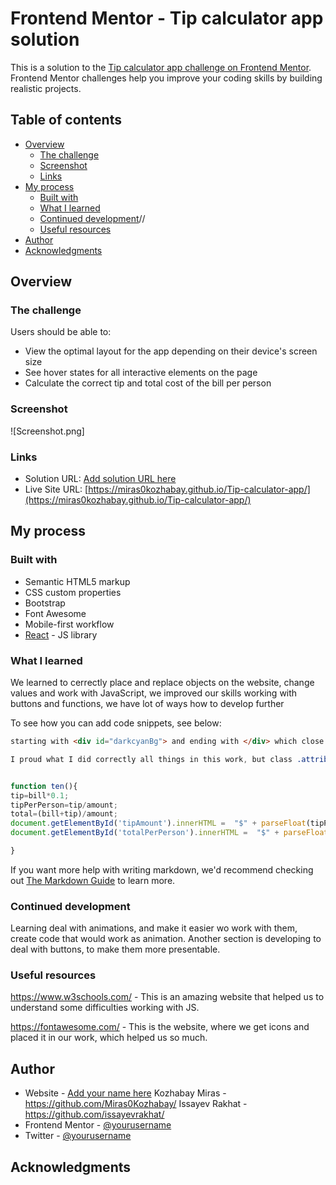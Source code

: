 # Frontend Mentor - Tip calculator app solution

This is a solution to the [Tip calculator app challenge on Frontend Mentor](https://www.frontendmentor.io/challenges/tip-calculator-app-ugJNGbJUX). Frontend Mentor challenges help you improve your coding skills by building realistic projects.

## Table of contents


- [Overview](#overview)
  - [The challenge](#the-challenge)
  - [Screenshot](#screenshot)
  - [Links](#links)
- [My process](#my-process)
  - [Built with](#built-with)
  - [What I learned](#what-i-learned)
  - [Continued development](#continued-development)//
  - [Useful resources](#useful-resources)
- [Author](#author)
- [Acknowledgments](#acknowledgments)



## Overview

### The challenge

Users should be able to:

- View the optimal layout for the app depending on their device's screen size
- See hover states for all interactive elements on the page
- Calculate the correct tip and total cost of the bill per person

### Screenshot

![Screenshot.png]


### Links

- Solution URL: [Add solution URL here](file:///C:/Users/User/Downloads/tipCalculator/tip-calculator-app-main1%20(1)/tip-calculator-app-main/tip-calculator-app-main/index.html)
- Live Site URL: [https://miras0kozhabay.github.io/Tip-calculator-app/](https://miras0kozhabay.github.io/Tip-calculator-app/)

## My process

### Built with

- Semantic HTML5 markup
- CSS custom properties
- Bootstrap
- Font Awesome
- Mobile-first workflow
- [React](https://reactjs.org/) - JS library



### What I learned

We learned to cerrectly place and replace objects on the website, change values and work with JavaScript, we improved our skills working with buttons and functions, we have lot of ways how to develop further

To see how you can add code snippets, see below:

```html
starting with <div id="darkcyanBg"> and ending with </div> which close it, for me it is the best what i did in this work
```
```css
I proud what I did correctly all things in this work, but class .attribution has it's own role in this work. 
```
```js

function ten(){
tip=bill*0.1;
tipPerPerson=tip/amount;
total=(bill+tip)/amount;
document.getElementById('tipAmount').innerHTML =  "$" + parseFloat(tipPerPerson).toFixed(2) ;
document.getElementById('totalPerPerson').innerHTML =  "$" + parseFloat(total).toFixed(2) ;

}
```

If you want more help with writing markdown, we'd recommend checking out [The Markdown Guide](https://www.markdownguide.org/) to learn more.



### Continued development

Learning deal with animations, and make it easier wo work with them, create code that would work as animation. Another section is developing to deal with buttons, to make them more presentable. 



### Useful resources

https://www.w3schools.com/ - This is an amazing website that helped us to understand some difficulties working with JS. 

https://fontawesome.com/ - This is the website, where we get icons and placed it in our work, which helped us so much. 


## Author

- Website - [Add your name here](https://www.your-site.com)
Kozhabay Miras - https://github.com/Miras0Kozhabay/
Issayev Rakhat - https://github.com/issayevrakhat/
- Frontend Mentor - [@yourusername](https://www.frontendmentor.io/profile/yourusername)
- Twitter - [@yourusername](https://www.twitter.com/yourusername)


## Acknowledgments


